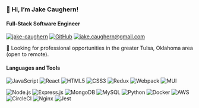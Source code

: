 ### 👋 Hi, I’m Jake Caughern!
#### Full-Stack Software Engineer

[![jake-caughern](https://img.shields.io/badge/jake--caughern-blue?style=flat-square&logo=linkedin)](https://www.linkedin.com/in/jake-caughern/)
[![GitHub](https://img.shields.io/badge/jcaughern-%23121011.svg?style=flat-square&logo=github&logoColor=white)](https://github.com/jcaughern)
[![jake.caughern@gmail.com](https://shields.io/badge/jake.caughern-red.svg?logo=gmail&color=red&style=flat-square&logoColor=white)](mailto:jake.caughern@gmail.com)

🏢 Looking for professional opportunities in the greater Tulsa, Oklahoma area (open to remote).

#### Languages and Tools
![JavaScript](https://img.shields.io/badge/JavaScript-F7DF1E?style=flat-square&logo=javascript&logoColor=black)
![React](https://img.shields.io/badge/React-20232A?style=flat-square&logo=react&logoColor=61DAFB)
![HTML5](https://img.shields.io/badge/HTML5-E34F26?style=flat-square&logo=html5&logoColor=white)
![CSS3](https://img.shields.io/badge/CSS3-1572B6?style=flat-square&logo=css3&logoColor=white)
![Redux](https://img.shields.io/badge/Redux-593D88?style=flat-square&logo=redux&logoColor=white)
![Webpack](https://img.shields.io/badge/Webpack-%238DD6F9.svg?style=flat-square&logo=webpack&logoColor=black)
![MUI](https://img.shields.io/badge/MUI-%230081CB.svg?style=flat-square&logo=mui&logoColor=white)



![Node.js](https://img.shields.io/badge/Node.js-43853D?style=flat-square&logo=node.js&logoColor=white)
![Express.js](https://img.shields.io/badge/Express.js-%23404d59.svg?style=flat-square&logo=express&logoColor=%2361DAFB)
![MongoDB](https://img.shields.io/badge/MongoDB-4EA94B?style=flat-square&logo=mongodb&logoColor=white)
![MySQL](https://img.shields.io/badge/MySQL-00000F?style=flat-square&logo=mysql&logoColor=white)
![Python](https://img.shields.io/badge/Python-3670A0?style=flat-square&logo=python&logoColor=ffdd54)
![Docker](https://img.shields.io/badge/Docker-%230db7ed.svg?style=flat-square&logo=docker&logoColor=white)
![AWS](https://img.shields.io/badge/AWS-%23FF9900.svg?style=flat-square&logo=amazon-aws&logoColor=white)
![CircleCI](https://img.shields.io/badge/Circle%20CI-%23161616.svg?style=flat-square&logo=circleci&logoColor=white)
![Nginx](https://img.shields.io/badge/NGINX-%23009639.svg?style=flat-square&logo=nginx&logoColor=white)
![Jest](https://img.shields.io/badge/-Jest-%23C21325?style=flat-square&logo=jest&logoColor=white)

<!-- ![](https://github.com/jcaughern/github-stats/blob/master/generated/overview.svg)
![](https://github.com/jcaughern/github-stats/blob/master/generated/languages.svg) -->


